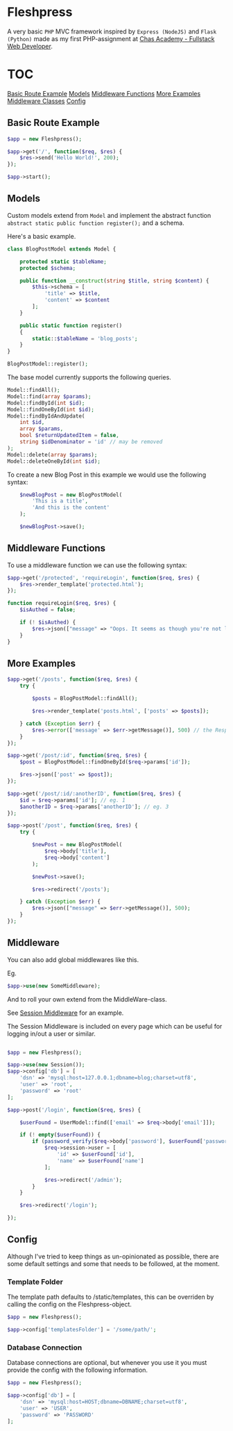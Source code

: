 # Fleshpress

A very basic `PHP` MVC framework inspired by `Express (NodeJS)` and `Flask (Python)` made as my first PHP-assignment at [Chas Academy - Fullstack Web Developer](https://chasacademy.se "Chas Academy").

# TOC

[Basic Route Example](#basic-route-example)
[Models](#models)
[Middleware Functions](#middleware-functions)
[More Examples](#more-examples)
[Middleware Classes](#middleware)
[Config](#config)

## Basic Route Example

```php
$app = new Fleshpress();

$app->get('/', function($req, $res) {
    $res->send('Hello World!', 200);
});

$app->start();
```

## Models

Custom models extend from `Model` and implement the abstract function `abstract static public function register();` and a schema.

Here's a basic example.

```php
class BlogPostModel extends Model {

    protected static $tableName;
    protected $schema;

    public function __construct(string $title, string $content) {
        $this->schema = [
            'title' => $title,
            'content' => $content
        ];
    }

    public static function register()
    {
        static::$tableName = 'blog_posts';
    }
}

BlogPostModel::register();

```

The base model currently supports the following queries.

```php
Model::findAll();
Model::find(array $params);
Model::findById(int $id);
Model::findOneById(int $id);
Model::findByIdAndUpdate(
    int $id, 
    array $params, 
    bool $returnUpdatedItem = false, 
    string $idDenominator = 'id' // may be removed
);
Model::delete(array $params);
Model::deleteOneById(int $id);
```

To create a new Blog Post in this example we would use the following syntax:

```php
    $newBlogPost = new BlogPostModel(
        'This is a title',
        'And this is the content'
    );

    $newBlogPost->save();
```

## Middleware Functions

To use a middleware function we can use the following syntax:

```php
$app->get('/protected', 'requireLogin', function($req, $res) {
    $res->render_template('protected.html');
});

function requireLogin($req, $res) {
    $isAuthed = false;

    if (! $isAuthed) {
        $res->json(["message" => "Oops. It seems as though you're not logged in."], 401);
    }
}
```

## More Examples

```php
$app->get('/posts', function($req, $res) {
    try {

        $posts = BlogPostModel::findAll();

        $res->render_template('posts.html', ['posts' => $posts]);

    } catch (Exception $err) {
        $res->error(['message' => $err->getMessage()], 500) // the Response error-method defaults to error.html
    }
});

$app->get('/post/:id', function($req, $res) {
    $post = BlogPostModel::findOneById($req->params['id']);

    $res->json(['post' => $post]);
});

$app->get('/post/:id/:anotherID', function($req, $res) {
    $id = $req->params['id']; // eg. 1
    $anotherID = $req->params['anotherID']; // eg. 3
});

$app->post('/post', function($req, $res) {
    try {

        $newPost = new BlogPostModel(
            $req->body['title'],
            $req->body['content']
        );

        $newPost->save();

        $res->redirect('/posts');

    } catch (Exception $err) {
        $res->json(["message" => $err->getMessage()], 500);
    }
});
```

## Middleware

You can also add global middlewares like this.

Eg.

```php
$app->use(new SomeMiddleware);
```

And to roll your own extend from the MiddleWare-class.

See [Session Middleware](middlewares/Session.php) for an example.

The Session Middleware is included on every page which can be useful for logging in/out a user or similar.

```php

$app = new Fleshpress();

$app->use(new Session());
$app->config['db'] = [
    'dsn' => 'mysql:host=127.0.0.1;dbname=blog;charset=utf8',
    'user' => 'root',
    'password' => 'root'
];

$app->post('/login', function($req, $res) {

    $userFound = UserModel::find(['email' => $req->body['email']]);

    if (! empty($userFound)) {
        if (password_verify($req->body['password'], $userFound['password'])) {
            $req->session->user = [
                'id' => $userFound['id'],
                'name' => $userFound['name']
            ];

            $res->redirect('/admin');
        }
    }

    $res->redirect('/login');

});
```

## Config

Although I've tried to keep things as un-opinionated as possible, there are some default settings 
and some that needs to be followed, at the moment.

### Template Folder

The template path defaults to /static/templates, this can be overriden by calling the config on the Fleshpress-object.

```php
$app = new Fleshpress();

$app->config['templatesFolder'] = '/some/path/';
```

### Database Connection

Database connections are optional, but whenever you use it you must provide the config with the following information.

```php
$app = new Fleshpress();

$app->config['db'] = [
    'dsn' => 'mysql:host=HOST;dbname=DBNAME;charset=utf8',
    'user' => 'USER',
    'password' => 'PASSWORD'
];
```


